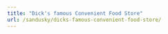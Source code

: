 ```yaml
---
title: "Dick's famous Convenient Food Store"
url: /sandusky/dicks-famous-convenient-food-store/
---
```


